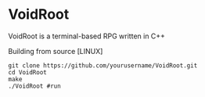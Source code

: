 # VoidRoot

VoidRoot is a terminal-based RPG written in C++

Building from source [LINUX]

```
git clone https://github.com/yourusername/VoidRoot.git
cd VoidRoot
make
./VoidRoot #run
```
